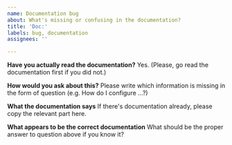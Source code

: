```yaml
---
name: Documentation bug
about: What's missing or confusing in the documentation?
title: 'Doc:'
labels: bug, documentation
assignees: ''

---
```


**Have you actually read the documentation?**
Yes. (Please, go read the documentation first if you did not.)

**How would you ask about this?**
Please write which information is missing in the form of question (e.g. How do I configure ...?)

**What the documentation says**
If there's documentation already, please copy the relevant part here.

**What appears to be the correct documentation**
What should be the proper answer to question above if you know it?

